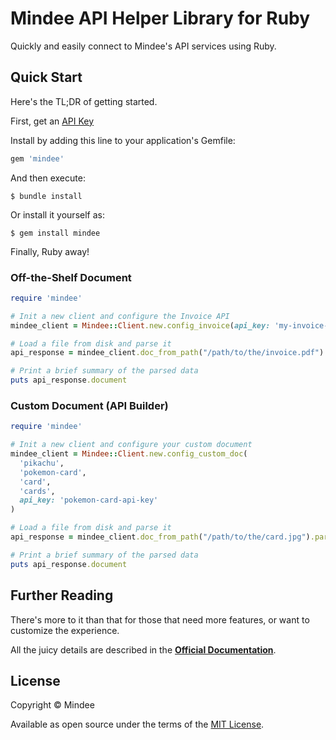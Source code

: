 # Mindee API Helper Library for Ruby
Quickly and easily connect to Mindee's API services using Ruby.

## Quick Start
Here's the TL;DR of getting started.

First, get an [API Key](https://developers.mindee.com/docs/make-your-first-request#create-an-api-key)

Install by adding this line to your application's Gemfile:

```ruby
gem 'mindee'
```

And then execute:

    $ bundle install

Or install it yourself as:

    $ gem install mindee

Finally, Ruby away!

### Off-the-Shelf Document
```ruby
require 'mindee'

# Init a new client and configure the Invoice API
mindee_client = Mindee::Client.new.config_invoice(api_key: 'my-invoice-api-key')

# Load a file from disk and parse it
api_response = mindee_client.doc_from_path("/path/to/the/invoice.pdf").parse("invoice")

# Print a brief summary of the parsed data
puts api_response.document
```

### Custom Document (API Builder)
```ruby
require 'mindee'

# Init a new client and configure your custom document
mindee_client = Mindee::Client.new.config_custom_doc(
  'pikachu',
  'pokemon-card',
  'card',
  'cards',
  api_key: 'pokemon-card-api-key'
)

# Load a file from disk and parse it
api_response = mindee_client.doc_from_path("/path/to/the/card.jpg").parse("pokemon-card")

# Print a brief summary of the parsed data
puts api_response.document
```

## Further Reading
There's more to it than that for those that need more features, or want to
customize the experience.

All the juicy details are described in the
**[Official Documentation](https://developers.mindee.com/docs/getting-started)**.

## License
Copyright © Mindee

Available as open source under the terms of the [MIT License](https://opensource.org/licenses/MIT).
